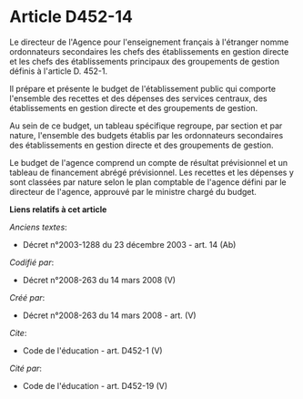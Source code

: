 # Article D452-14

Le directeur de l'Agence pour l'enseignement français à l'étranger nomme ordonnateurs secondaires les chefs des
établissements en gestion directe et les chefs des établissements principaux des groupements de gestion définis à l'article
D. 452-1.

Il prépare et présente le budget de l'établissement public qui comporte l'ensemble des recettes et des dépenses des services
centraux, des établissements en gestion directe et des groupements de gestion. 

Au sein de ce budget, un tableau spécifique regroupe, par section et par nature, l'ensemble des budgets établis par les
ordonnateurs secondaires des établissements en gestion directe et des groupements de gestion. 

Le budget de l'agence comprend un compte de résultat prévisionnel et un tableau de financement abrégé prévisionnel. Les
recettes et les dépenses y sont classées par nature selon le plan comptable de l'agence défini par le directeur de l'agence,
approuvé par le ministre chargé du budget.

**Liens relatifs à cet article**

_Anciens textes_:

  - Décret n°2003-1288 du 23 décembre 2003 - art. 14 (Ab)

_Codifié par_:

  - Décret n°2008-263 du 14 mars 2008 (V)

_Créé par_:

  - Décret n°2008-263 du 14 mars 2008 - art. (V)

_Cite_:

  - Code de l'éducation - art. D452-1 (V)

_Cité par_:

  - Code de l'éducation - art. D452-19 (V)
